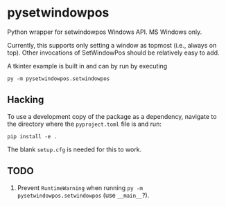 # pysetwindowpos

Python wrapper for setwindowpos Windows API. MS Windows only.

Currently, this supports only setting a window as topmost (i.e., always on top).
Other invocations of SetWindowPos should be relatively
easy to add.

A tkinter example is built in and can by run by executing

```
py -m pysetwindowpos.setwindowpos
```

## Hacking

To use a development copy of the package as a dependency, navigate to the directory where the `pyproject.toml` file is and run:

```
pip install -e .
```

The blank `setup.cfg` is needed for this to work.

## TODO
1. Prevent `RuntimeWarning` when running `py -m pysetwindowpos.setwindowpos` (use `__main__`?). 

